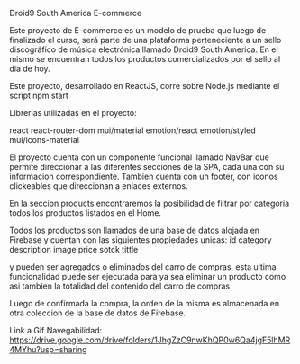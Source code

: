 Droid9 South America E-commerce

Este proyecto de E-commerce es un modelo de prueba que luego de finalizado el curso, será parte de una plataforma perteneciente a un sello discográfico de música electrónica llamado Droid9 South America.
En el mismo se encuentran todos los productos comercializados por el sello al dia de hoy.

Este proyecto, desarrollado en ReactJS, corre sobre Node.js mediante el script npm start

Librerias utilizadas en el proyecto:

react
react-router-dom
mui/material 
emotion/react 
emotion/styled
mui/icons-material

El proyecto cuenta con un componente funcional llamado NavBar que permite direccionar a las diferentes secciones de la SPA, cada una con su informacion correspondiente.
Tambien cuenta con un footer, con iconos clickeables que direccionan a enlaces externos.

En la seccion products encontraremos la posibilidad de filtrar por categoria todos los productos listados en el Home.

Todos los productos son llamados de una base de datos alojada en Firebase y cuentan con las siguientes propiedades unicas:
id
category
description
image
price
sotck
tittle

y pueden ser agregados o eliminados del carro de compras, esta ultima funcionalidad puede ser ejecutada para ya sea eliminar un producto como asi tambien la totalidad del contenido del carro de compras

Luego de confirmada la compra, la orden de la misma es almacenada en otra coleccion de la base de datos de Firebase.

Link a Gif Navegabilidad: https://drive.google.com/drive/folders/1JhgZzC9nwKhQP0w6Qa4jgF5lhMR4MYhu?usp=sharing


